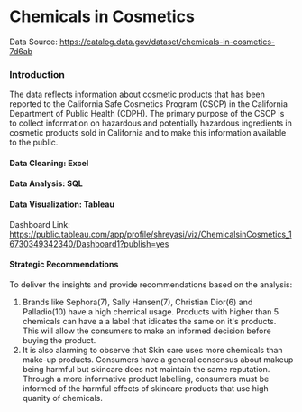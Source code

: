 # Chemicals in Cosmetics

Data Source: https://catalog.data.gov/dataset/chemicals-in-cosmetics-7d6ab

### Introduction
The data reflects information about cosmetic products that has been reported to the California Safe Cosmetics Program (CSCP) in the California Department of Public Health (CDPH). The primary purpose of the CSCP is to collect information on hazardous and potentially hazardous ingredients in cosmetic products sold in California and to make this information available to the public.

#### Data Cleaning: Excel

#### Data Analysis: SQL

#### Data Visualization: Tableau

Dashboard Link: https://public.tableau.com/app/profile/shreyasi/viz/ChemicalsinCosmetics_16730349342340/Dashboard1?publish=yes


#### Strategic Recommendations
To deliver the insights and provide recommendations based on the analysis:

1. Brands like Sephora(7), Sally Hansen(7), Christian Dior(6) and Palladio(10) have a high chemical usage. Products with higher than 5 chemicals can have a a label that idicates the same on it's products. This will allow the consumers to make an informed decision before buying the product.
2. It is also alarming to observe that Skin care uses more chemicals than make-up products. Consumers have a general consensus about makeup being harmful but skincare does not maintain the same reputation. Through a more informative product labelling, consumers must be informed of the harmful effects of skincare products that use high quanity of chemicals.


